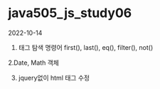 # java505_js_study06

2022-10-14
1. 태그 탐색 명령어
  first(), last(), eq(), filter(), not()
  
2.Date, Math 객체

3. jquery없이 html 태그 수정
